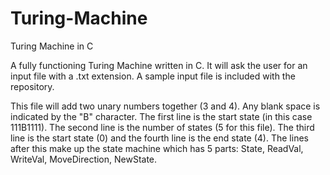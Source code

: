 # Turing-Machine
Turing Machine in C


A fully functioning Turing Machine written in C. It will ask the user for an input file with a .txt extension. A sample input file is included with the repository.

This file will add two unary numbers together (3 and 4). Any blank space is indicated by the "B" character. The first line is the start state (in this case 111B1111). The second line is the number of states (5 for this file). The third line is the start state (0) and the fourth line is the end state (4). The lines after this make up the state machine which has 5 parts: State, ReadVal, WriteVal, MoveDirection, NewState.
